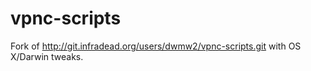 # vpnc-scripts
Fork of http://git.infradead.org/users/dwmw2/vpnc-scripts.git with OS X/Darwin tweaks.
